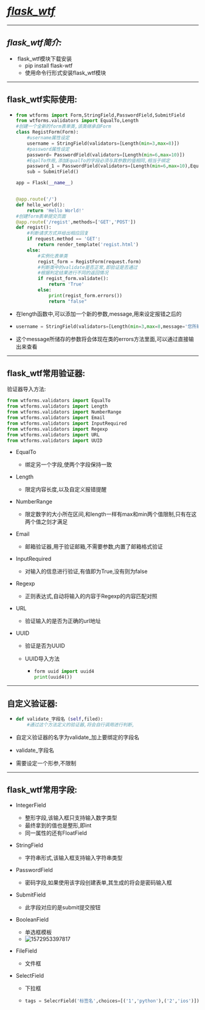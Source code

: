 # 				***<u>flask_wtf***</u>

------

## *flask_wtf简介:*

- ​	flask_wtf模块下载安装
  - pip install flask-wtf
  - 使用命令行形式安装flask_wtf模块

------

## flask_wtf实际使用:

- ```python
  from wtforms import Form,StringField,PasswordField,SubmitField
  from wtforms.validators import EqualTo,Length
  #创建一个全新的form表单类,该类继承自Form
  class RegistForm(Form):
      #username属性设定
      username = StringField(validators=[Length(min=3,max=8)])
      #password属性设定
      password= PasswordField(validators=[Length(min=6,max=10)])
      #EqalTo作用,添加EqualTo的字段必须与其参数的值相同,相当于绑定
      password_1 = PasswordField(validators=[Length(min=6,max=10),EqualTo('password')])
      sub = SubmitField()
  
  app = Flask(__name__)
  
  
  @app.route('/')
  def hello_world():
      return 'Hello World!'
  #创建form表单提交页面
  @app.route('/regist',methods=['GET','POST'])
  def regist():
      #判断请求方式并给出相应回复
      if request.method == 'GET':
          return render_template('regist.html')
      else:
          #实例化表单类
          regist_form = RegistForm(request.form)
          #判断类中的validate是否正常,即验证是否通过
          #根据判定结果进行不同的返回情况
          if regist_form.validate():
              return 'True'
          else:
              print(regist_form.errors())
              return "false"
  
  ```

- 在length函数中,可以添加一个新的参数,message,用来设定报错之后的

- ```python
  username = StringField(validators=[Length(min=3,max=8,message='您所输入的账户名称不符合要求.请重新输入')])
  ```

- 这个message所储存的参数将会体现在类的errors方法里面,可以通过直接输出来查看

------

## flask_wtf常用验证器:

验证器导入方法:

```python
from wtforms.validators import EqualTo
from wtforms.validators import Length
from wtforms.validators import NumberRange
from wtforms.validators import Email
from wtforms.validators import InputRequired
from wtforms.validators import Regexp
from wtforms.validators import URL
from wtforms.validators import UUID

```



- EqualTo           

  - 绑定另一个字段,使两个字段保持一致

- Length             

  - 限定内容长度,以及自定义报错提醒

- NumberRange   

  - 限定数字的大小所在区间,和length一样有max和min两个值限制,只有在这两个值之剑才满足

- Email               

  - 邮箱验证器,用于验证邮箱,不需要参数,内置了邮箱格式验证

- InputRequired  

  - 对输入的信息进行验证,有值即为True,没有则为false

- Regexp

  - 正则表达式,自动将输入的内容于Regexp的内容匹配对照

- URL

  - 验证输入的是否为正确的url地址

- UUID

  - 验证是否为UUID

  - UUID导入方法

    - ```python
      form uuid import uuid4
      print(uuid4())
      ```

------

## 自定义验证器:

- ```python
  def validate_字段名 (self,filed):
      #通过这个方法定义的验证器,将会自行调用进行判断,
  ```

- 自定义验证器的名字为validate_加上要绑定的字段名

- validate_字段名

- 需要设定一个形参,不限制









------

## flask_wtf常用字段:

- IntegerField

  - 整形字段,该输入框只支持输入数字类型
  - 最终拿到的值也是整形,即int
  - 同一属性的还有FloatField

- StringField

  - 字符串形式,该输入框支持输入字符串类型

- PasswordField

  - 密码字段,如果使用该字段创建表单,其生成的将会是密码输入框

- SubmitField

  - 此字段对应的是submit提交按钮

- BooleanField

  - 单选框模板
  - ![1572953397817](C:\Users\lenovo\AppData\Roaming\Typora\typora-user-images\1572953397817.png)

- FileField

  - 文件框

- SelectField

  - 下拉框

  - ```python
    tags = SelecrField('标签名',choices=[('1','python'),('2','ios')])
    ```

    